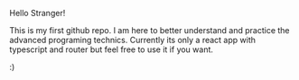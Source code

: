 Hello Stranger!

This is my first github repo. I am here to better understand and practice the advanced programing technics. Currently its only a react app with typescript and router but feel free to use it if you want.

:)